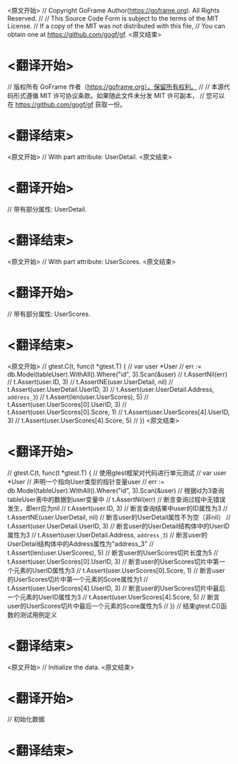 
<原文开始>
// Copyright GoFrame Author(https://goframe.org). All Rights Reserved.
//
// This Source Code Form is subject to the terms of the MIT License.
// If a copy of the MIT was not distributed with this file,
// You can obtain one at https://github.com/gogf/gf.
<原文结束>

# <翻译开始>
// 版权所有 GoFrame 作者（https://goframe.org）。保留所有权利。
//
// 本源代码形式遵循 MIT 许可协议条款。如果随此文件未分发 MIT 许可副本，
// 您可以在 https://github.com/gogf/gf 获取一份。
# <翻译结束>







<原文开始>
// With part attribute: UserDetail.
<原文结束>

# <翻译开始>
// 带有部分属性: UserDetail.
# <翻译结束>


<原文开始>
// With part attribute: UserScores.
<原文结束>

# <翻译开始>
// 带有部分属性: UserScores.
# <翻译结束>


<原文开始>
	// gtest.C(t, func(t *gtest.T) {
	//	var user *User
	//	err := db.Model(tableUser).WithAll().Where("id", 3).Scan(&user)
	//	t.AssertNil(err)
	//	t.Assert(user.ID, 3)
	//	t.AssertNE(user.UserDetail, nil)
	//	t.Assert(user.UserDetail.UserID, 3)
	//	t.Assert(user.UserDetail.Address, `address_3`)
	//	t.Assert(len(user.UserScores), 5)
	//	t.Assert(user.UserScores[0].UserID, 3)
	//	t.Assert(user.UserScores[0].Score, 1)
	//	t.Assert(user.UserScores[4].UserID, 3)
	//	t.Assert(user.UserScores[4].Score, 5)
	// })
<原文结束>

# <翻译开始>
// gtest.C(t, func(t *gtest.T) { // 使用gtest框架对代码进行单元测试
//	var user *User // 声明一个指向User类型的指针变量user
//	err := db.Model(tableUser).WithAll().Where("id", 3).Scan(&user) // 根据id为3查询tableUser表中的数据到user变量中
//	t.AssertNil(err) // 断言查询过程中无错误发生，即err应为nil
//	t.Assert(user.ID, 3) // 断言查询结果中user的ID属性为3
//	t.AssertNE(user.UserDetail, nil) // 断言user的UserDetail属性不为空（非nil）
//	t.Assert(user.UserDetail.UserID, 3) // 断言user的UserDetail结构体中的UserID属性为3
//	t.Assert(user.UserDetail.Address, `address_3`) // 断言user的UserDetail结构体中的Address属性为"address_3"
//	t.Assert(len(user.UserScores), 5) // 断言user的UserScores切片长度为5
//	t.Assert(user.UserScores[0].UserID, 3) // 断言user的UserScores切片中第一个元素的UserID属性为3
//	t.Assert(user.UserScores[0].Score, 1) // 断言user的UserScores切片中第一个元素的Score属性为1
//	t.Assert(user.UserScores[4].UserID, 3) // 断言user的UserScores切片中最后一个元素的UserID属性为3
//	t.Assert(user.UserScores[4].Score, 5) // 断言user的UserScores切片中最后一个元素的Score属性为5
// }) // 结束gtest.C()函数的测试用例定义
# <翻译结束>







<原文开始>
// Initialize the data.
<原文结束>

# <翻译开始>
// 初始化数据
# <翻译结束>


